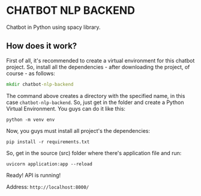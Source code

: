 # CHATBOT NLP BACKEND

Chatbot in Python using spacy library.

## How does it work?

First of all, it's recommended to create a virtual environment for this chatbot project. So, install all the dependencies - after downloading the project, of course - as follows:

```cmd
mkdir chatbot-nlp-backend
```

The command above creates a directory with the specified name, in this case `chatbot-nlp-backend`. So, just get in the folder and create a Python Virtual Environment. You guys can do it like this:

```
python -m venv env
```

Now, you guys must install all project's the dependencies:

```
pip install -r requirements.txt
```

So, get in the source (src) folder where there's application file and run:

```
uvicorn application:app --reload
```
Ready! API is running! 

Address: `http://localhost:8000/`
